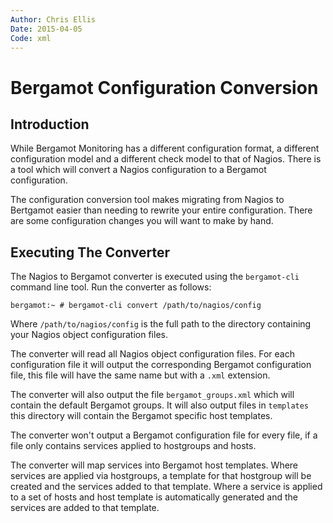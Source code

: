```yaml
---
Author: Chris Ellis
Date: 2015-04-05
Code: xml
---
```

# Bergamot Configuration Conversion

## Introduction

While Bergamot Monitoring has a different configuration format, a different 
configuration model and a different check model to that of Nagios. There is a 
tool which will convert a Nagios configuration to a Bergamot configuration.

The configuration conversion tool makes migrating from Nagios to Bertgamot 
easier than needing to rewrite your entire configuration.  There are some 
configuration changes you will want to make by hand.

## Executing The Converter

The Nagios to Bergamot converter is executed using the `bergamot-cli` command 
line tool.  Run the converter as follows:

    bergamot:~ # bergamot-cli convert /path/to/nagios/config

Where `/path/to/nagios/config` is the full path to the directory containing 
your Nagios object configuration files.

The converter will read all Nagios object configuration files.  For each 
configuration file it will output the corresponding Bergamot configuration 
file, this file will have the same name but with a `.xml` extension.

The converter will also output the file `bergamot_groups.xml` which will 
contain the default Bergamot groups.  It will also output files in `templates` 
this directory will contain the Bergamot specific host templates.

The converter won't output a Bergamot configuration file for every file, if a 
file only contains services applied to hostgroups and hosts.

The converter will map services into Bergamot host templates.  Where services 
are applied via hostgroups, a template for that hostgroup will be created and 
the services added to that template.  Where a service is applied to a set of 
hosts and host template is automatically generated and the services are added 
to that template.











